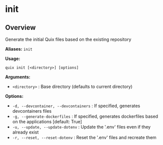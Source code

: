 # init

## Overview

Generate the initial Quix files based on the existing repository

**Aliases:** `init`

**Usage:**

```
quix init [<directory>] [options]
```

**Arguments:**

- `<directory>` : Base directory (defaults to current directory)

**Options:**

- `-d, --devcontainer, --devcontainers` : If specified, generates devcontainers files
- `-g, --generate-dockerfiles` : If specified, generates dockerfiles based on the applications [default: True]
- `-u, --update, --update-dotenv` : Update the '.env' files even if they already exist
- `-r, --reset, --reset-dotenv` : Reset the '.env' files and recreate them

